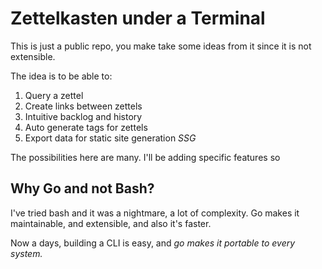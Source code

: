 # Zettelkasten under a Terminal

This is just a public repo, you make take some ideas from it since it is not
extensible.

The idea is to be able to:

1. Query a zettel
2. Create links between zettels
3. Intuitive backlog and history
4. Auto generate tags for zettels
5. Export data for static site generation _SSG_

The possibilities here are many. I'll be adding specific features so

## Why Go and not Bash?

I've tried bash and it was a nightmare, a lot of complexity. Go makes it
maintainable, and extensible, and also it's faster.

Now a days, building a CLI is easy, and _go makes it portable to every system._

